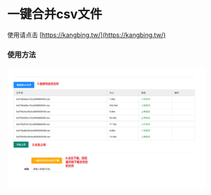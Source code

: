 # 一键合并csv文件

使用请点击 [https://kangbing.tw/](https://kangbing.tw/)

### 使用方法

<img src="./note.png" width="90%" height="90%" />






